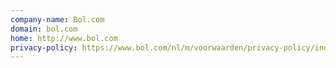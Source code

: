 ```yaml
---
company-name: Bol.com
domain: bol.com
home: http://www.bol.com
privacy-policy: https://www.bol.com/nl/m/voorwaarden/privacy-policy/index.html
---
```





